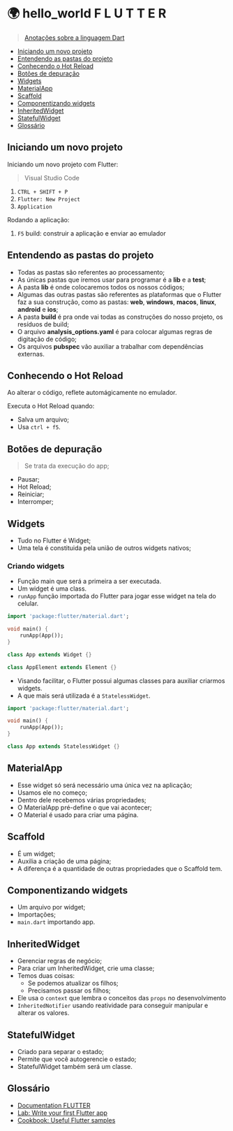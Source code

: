 # 🌍 hello_world F L U T T E R

> [Anotações sobre a linguagem Dart](docs\dart.md)

- [Iniciando um novo projeto](#iniciando-um-novo-projeto)
- [Entendendo as pastas do projeto](#entendendo-as-pastas-do-projeto)
- [Conhecendo o Hot Reload](#conhecendo-o-hot-reload)
- [Botões de depuração](#botões-de-depuração)
- [Widgets](#widgets)
- [MaterialApp](#materialapp)
- [Scaffold](#scaffold)
- [Componentizando widgets](#componentizando-widgets)
- [InheritedWidget](#inheritedwidget)
- [StatefulWidget](#statefulwidget)
- [Glossário](#glossário)

## Iniciando um novo projeto

Iniciando um novo projeto com Flutter:
> Visual Studio Code

1. `CTRL + SHIFT + P`
2. `Flutter: New Project`
3. `Application`

Rodando a aplicação:

1. `F5` build: construir a aplicação e enviar ao emulador

## Entendendo as pastas do projeto

- Todas as pastas são referentes ao processamento;
- As únicas pastas que iremos usar para programar é a **lib** e a **test**;
- A pasta **lib** é onde colocaremos todos os nossos códigos;
- Algumas das outras pastas são referentes as plataformas que o Flutter faz a sua construção, como as pastas: **web**, **windows**, **macos**, **linux**, **android** e **ios**;
- A pasta **build** é pra onde vai todas as construções do nosso projeto, os resíduos de build;
- O arquivo **analysis_options.yaml** é para colocar algumas regras de digitação de código;
- Os arquivos **pubspec** vão auxiliar a trabalhar com dependências externas.

## Conhecendo o Hot Reload

Ao alterar o código, reflete automágicamente no emulador.

Executa o Hot Reload quando:

- Salva um arquivo;
- Usa `ctrl + f5`.

## Botões de depuração

> Se trata da execução do app;

- Pausar;
- Hot Reload;
- Reiniciar;
- Interromper;

## Widgets

- Tudo no Flutter é Widget;
- Uma tela é constituida pela união de outros widgets nativos;

### Criando widgets

- Função main que será a primeira a ser executada.
- Um widget é uma class.
- `runApp` função importada do Flutter para jogar esse widget na tela do celular.

```dart
import 'package:flutter/material.dart';

void main() {
    runApp(App());
}

class App extends Widget {}

class AppElement extends Element {}
```

- Visando facilitar, o Flutter possui algumas classes para auxiliar criarmos widgets.
- A que mais será utilizada é a `StatelessWidget`.

```dart
import 'package:flutter/material.dart';

void main() {
    runApp(App());
}

class App extends StatelessWidget {}
```

## MaterialApp

- Esse widget só será necessário uma única vez na aplicação;
- Usamos ele no começo;
- Dentro dele recebemos várias propriedades;
- O MaterialApp pré-define o que vai acontecer;
- O Material é usado para criar uma página.

## Scaffold

- É um widget;
- Auxilia a criação de uma página;
- A diferença é a quantidade de outras propriedades que o Scaffold tem.

## Componentizando widgets

- Um arquivo por widget;
- Importações;
- `main.dart` importando app.

## InheritedWidget

- Gerenciar regras de negócio;
- Para criar um InheritedWidget, crie uma classe;
- Temos duas coisas:
  - Se podemos atualizar os filhos;
  - Precisamos passar os filhos;
- Ele usa o `context` que lembra o conceitos das `props` no desenvolvimento
- `InheritedNotifier` usando reatividade para conseguir manipular e alterar os valores.

## StatefulWidget

- Criado para separar o estado;
- Permite que você autogerencie o estado;
- StatefulWidget também será um classe.

## Glossário

- [Documentation FLUTTER](https://docs.flutter.dev/)
- [Lab: Write your first Flutter app](https://docs.flutter.dev/get-started/codelab)
- [Cookbook: Useful Flutter samples](https://docs.flutter.dev/cookbook)
